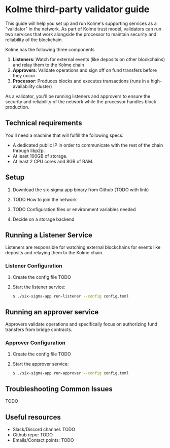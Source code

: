 # Kolme third-party validator guide

This guide will help you set up and run Kolme's supporting services as a "validator" in the network.
As part of Kolme trust model, validators can run two services that work alongside the processor to
maintain security and reliability of the blockchain.

Kolme has the following three components

1. **Listeners**: Watch for external events (like deposits on other blockchains) and relay them to the Kolme chain
2. **Approvers**: Validate operations and sign off on fund transfers before they occur
3. **Processor**: Produces blocks and executes transactions (runs in a high-availability cluster)

As a validator, you'll be running listeners and approvers to ensure the security and reliability of
the network while the processor handles block production.

## Technical requirements

You'll need a machine that will fulfill the following specs:

- A dedicated public IP in order to communicate with the rest of the chain through libp2p.
- At least 100GB of storage.
- At least 2 CPU cores and 8GB of RAM.

## Setup

1. Download the six-sigma app binary from Github (TODO with link)

2. TODO How to join the network

3. TODO Configuration files or environment variables needed

4. Decide on a storage backend 

## Running a Listener Service

Listeners are responsible for watching external blockchains for events like deposits and relaying
them to the Kolme chain.

### Listener Configuration

1. Create the config file TODO

2. Start the listener service:
   ```bash
   $ ./six-sigma-app run-listener --config config.toml
   ```

## Running an approver service

Approvers validate operations and specifically focus on authorizing fund transfers from bridge
contracts.

### Approver Configuration

1. Create the config file TODO

2. Start the approver service:
   ```bash
   $ ./six-sigma-app run-approver --config config.toml
   ```

## Troubleshooting Common Issues

TODO

## Useful resources

- Slack/Discord channel: TODO
- Github repo: TODO
- Emails/Contact points: TODO

